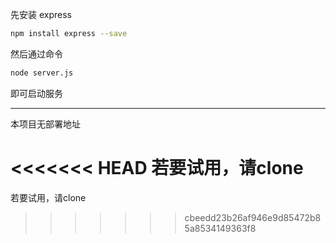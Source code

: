 先安装 express

```bash
npm install express --save
```

然后通过命令

```bash
node server.js
```

即可启动服务

---

本项目无部署地址

<<<<<<< HEAD
若要试用，请clone
=======
若要试用，请clone
>>>>>>> cbeedd23b26af946e9d85472b85a8534149363f8
